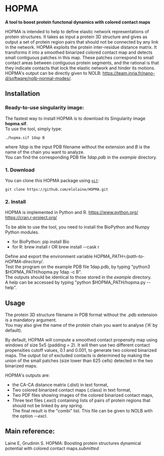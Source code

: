 # HOPMA
**A tool to boost protein functonal dynamics with colored contact maps**

HOPMA is intended to help to define elastic network representations of protein structures. It takes as input a protein 3D structure and gives as output a set of protein region pairs that should not be connected by any link in the network. HOPMA exploits the protein inter-residue distance matrix. It transforms it into a smoothed binarized colored contact map and detects small contiguous patches in this map. These patches correspond to small contact areas between contiguous protein segments, and the rational is that they indicate contacts that lock the elastic network and hinder its motions. HOPMA's output can be directly given to NOLB: https://team.inria.fr/nano-d/software/nolb-normal-modes/.

## Installation

### Ready-to-use singularity image:
The fastest way to install HOPMA is to download its Singularity image **hopma.sif**.  
To use the tool, simply type:
```
./hopma.sif 1dap B
```
where *1dap* is the input PDB filename without the extension and *B* is the name of the chain you want to analyze.  
You can find the corresponding PDB file *1dap.pdb* in the *example* directory.

### 1. Download

You can clone this HOPMA package using [`git`](https://git-scm.com/):

```
git clone https://github.com/elolaine/HOPMA.git
```

### 2. Install

HOPMA is implemented in Python and R.
https://www.python.org/
https://cran.r-project.org/  

To be able to use the tool, you need to install the BioPython and Numpy Python modules.
- for BioPython: pip install Bio  
- for R: brew install r OR brew install --cask r  

Define and export the environment variable *HOPMA_PATH=/path-to-HOPMA-directory/*.  
Test the program on the example PDB file 1dap.pdb, by typing "python3 $HOPMA_PATH/hopma.py 1dap -c B".  
The outputs should be identical to those stored in the *example* directory.  
A help can be accessed by typing "python $HOPMA_PATH/hopma.py --help".  

## Usage    

The protein 3D structure filename in PDB format without the .pdb extension is a mandatory argument.   
You may also give the name of the protein chain you want to analyse ('A' by default).

By default, HOPMA will compute a smoothed contact propensity map using windows of size 5x5 (padding = 2).
It will then use two different contact propensities cutoff values, 0.1 and 0.001, to generate two colored
binarized maps. The output list of excluded contacts is determined by making the union of the small patches
(size lower than 625 cells) detected in the two binarized maps.

HOPMA's outputs are:  
- the CA-CA distance matrix (.dist) in text format,  
- Two colored binarized contact maps (.class) in text format,  
- Two PDF files showing images of the colored binarized contact maps,  
- Three text files (.excl) containing lists of pairs of protein regions that should not be linked by any spring.  
The final result is the "combi" list. This file can be given to NOLB with the option *--excl*.  

## Main reference:  
Laine E, Grudinin S. HOPMA: Boosting protein structures dynamical potential with colored contact maps.*submitted*

